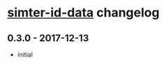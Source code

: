 # [simter-id-data](https://github.com/simter/simter-id-data) changelog

## 0.3.0 - 2017-12-13
- initial
